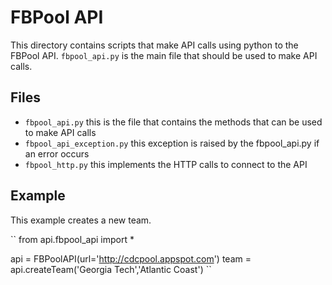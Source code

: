 FBPool API
===========
This directory contains scripts that make API calls using python to the FBPool API.
`fbpool_api.py` is the main file that should be used to make API calls.

## Files
* `fbpool_api.py` this is the file that contains the methods that can be used to make API calls
* `fbpool_api_exception.py` this exception is raised by the fbpool_api.py if an error occurs
* `fbpool_http.py` this implements the HTTP calls to connect to the API

## Example

This example creates a new team.

``
from api.fbpool_api import *

api = FBPoolAPI(url='http://cdcpool.appspot.com')
team = api.createTeam('Georgia Tech','Atlantic Coast')
``

